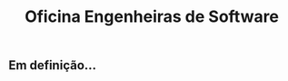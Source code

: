 ﻿---
layout: page-fullwidth
title: "Oficina Engenheiras de Software"
subheadline: ""
permalink: "/oficina_engenheiras/"
header:
   image_fullwidth: banner_eres2020.png
---

<h2>Em definição...</h4>
